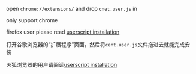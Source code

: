 open `chrome://extensions/` and drop `cnet.user.js` in

only support chrome

firefox user please read [userscript installation](http://userscripts.org/about/installing)

打开谷歌浏览器的“扩展程序”页面，然后将`cent.user.js`文件拖进去就能完成安装

火狐浏览器的用户请阅读[userscript installation](http://userscripts.org/about/installing)
